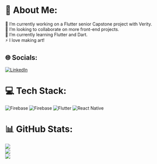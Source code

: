 # 💫 About Me:
🔭 I’m currently working on a Flutter senior Capstone project with Verity.<br>👯 I’m looking to collaborate on more front-end projects. <br>🌱 I’m currently learning Flutter and Dart.<br>⚡ I love making art! 


## 🌐 Socials:
[![LinkedIn](https://img.shields.io/badge/LinkedIn-%230077B5.svg?logo=linkedin&logoColor=white)](https://linkedin.com/in/www.linkedin.com/in/noosrat-rahman) 

# 💻 Tech Stack:
![Firebase](https://img.shields.io/badge/firebase-%23039BE5.svg?style=for-the-badge&logo=firebase) ![Firebase](https://img.shields.io/badge/Firebase-039BE5?style=for-the-badge&logo=Firebase&logoColor=white) ![Flutter](https://img.shields.io/badge/Flutter-%2302569B.svg?style=for-the-badge&logo=Flutter&logoColor=white) ![React Native](https://img.shields.io/badge/react_native-%2320232a.svg?style=for-the-badge&logo=react&logoColor=%2361DAFB)
# 📊 GitHub Stats:
![](https://github-readme-stats.vercel.app/api?username=noosrat-r&theme=dark&hide_border=false&include_all_commits=false&count_private=true)<br/>
![](https://github-readme-streak-stats.herokuapp.com/?user=noosrat-r&theme=dark&hide_border=false)<br/>
![](https://github-readme-stats.vercel.app/api/top-langs/?username=noosrat-r&theme=dark&hide_border=false&include_all_commits=false&count_private=true&layout=compact)
